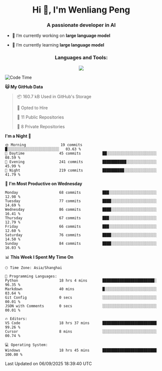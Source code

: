 <h1 align="center">Hi 👋, I'm Wenliang Peng</h1>
<h3 align="center">A passionate developer in AI</h3>

- 🔭 I’m currently working on **large language model**

- 🌱 I’m currently learning **large language model**

<!-- <h3 align="left">Connect with me:</h3> -->
<!-- <p align="left">
</p> -->

<h3 align="center">Languages and Tools:</h3>
<p align="center">
  <a href="https://skillicons.dev">
    <img src="https://skillicons.dev/icons?i=cpp,ros,docker,azure,git,linux,py,pytorch,cmake,githubactions,powershell,md&perline=6" />
  </a>
</p>


<!-- <p><img align="center" src="https://github-readme-stats.vercel.app/api/top-langs?username=bpwl0121&show_icons=true&locale=en&layout=compact" alt="bpwl0121" /></p> -->

<!-- <p><img align="center" src="https://github-readme-streak-stats.herokuapp.com/?user=bpwl0121&" alt="bpwl0121" /></p> -->

<!--START_SECTION:waka-->
![Code Time](http://img.shields.io/badge/Code%20Time-406%20hrs%2015%20mins-blue)

**🐱 My GitHub Data** 

> 📦 160.7 kB Used in GitHub's Storage 
 > 
> 💼 Opted to Hire
 > 
> 📜 11 Public Repositories 
 > 
> 🔑 8 Private Repositories 
 > 
**I'm a Night 🦉** 

```text
🌞 Morning                19 commits          █░░░░░░░░░░░░░░░░░░░░░░░░   03.63 % 
🌆 Daytime                45 commits          ██░░░░░░░░░░░░░░░░░░░░░░░   08.59 % 
🌃 Evening                241 commits         ███████████░░░░░░░░░░░░░░   45.99 % 
🌙 Night                  219 commits         ██████████░░░░░░░░░░░░░░░   41.79 % 
```
📅 **I'm Most Productive on Wednesday** 

```text
Monday                   68 commits          ███░░░░░░░░░░░░░░░░░░░░░░   12.98 % 
Tuesday                  77 commits          ████░░░░░░░░░░░░░░░░░░░░░   14.69 % 
Wednesday                86 commits          ████░░░░░░░░░░░░░░░░░░░░░   16.41 % 
Thursday                 67 commits          ███░░░░░░░░░░░░░░░░░░░░░░   12.79 % 
Friday                   66 commits          ███░░░░░░░░░░░░░░░░░░░░░░   12.60 % 
Saturday                 76 commits          ████░░░░░░░░░░░░░░░░░░░░░   14.50 % 
Sunday                   84 commits          ████░░░░░░░░░░░░░░░░░░░░░   16.03 % 
```


📊 **This Week I Spent My Time On** 

```text
🕑︎ Time Zone: Asia/Shanghai

💬 Programming Languages: 
Python                   18 hrs 4 mins       ████████████████████████░   96.35 % 
Markdown                 40 mins             █░░░░░░░░░░░░░░░░░░░░░░░░   03.64 % 
Git Config               0 secs              ░░░░░░░░░░░░░░░░░░░░░░░░░   00.01 % 
JSON with Comments       0 secs              ░░░░░░░░░░░░░░░░░░░░░░░░░   00.01 % 

🔥 Editors: 
VS Code                  18 hrs 37 mins      █████████████████████████   99.26 % 
Cursor                   8 mins              ░░░░░░░░░░░░░░░░░░░░░░░░░   00.74 % 

💻 Operating System: 
Windows                  18 hrs 45 mins      █████████████████████████   100.00 % 
```


 Last Updated on 06/09/2025 18:39:40 UTC
<!--END_SECTION:waka-->
